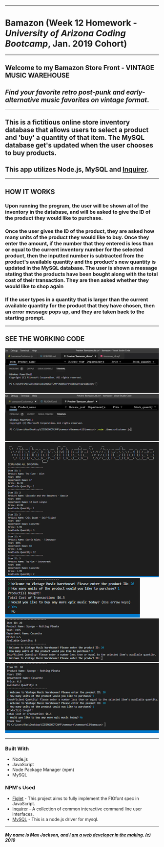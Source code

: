 -----------------------------------------

# **Bamazon** (Week 12 Homework - *University of Arizona Coding Bootcamp*, Jan. 2019 Cohort)

-----------------------------------------

## Welcome to my Bamazon Store Front - VINTAGE MUSIC WAREHOUSE
##  *Find your favorite retro post-punk and early-alternative music favorites on vintage format*.

-----------------------------------------

## This is a fictitious online store inventory database that allows users to select a product and 'buy' a quantity of that item. The MySQL database get's updated when the user chooses to buy products. 

## This app utilizes Node.js, MySQL and [Inquirer](https://www.npmjs.com/package/inquirer/).

-----------------------------------------

## HOW IT WORKS

### Upon running the program, the user will be shown all of the inventory in the database, and will be asked to give the ID of the product they would like to purchase.

### Once the user gives the ID of the product, they are asked how many units of the product they would like to buy. Once they enter the amount, if the number that they entered is less than or equal to the current inventory number for the selected product, then the inputted number is subtracted from the product's available quantity and the product's new quantity is updated in the MySQL database. The user is shown a message stating that the products have been bought along with the total cost of their transaction. They are then asked whether they would like to shop again 


### If the user types in a quantity that is larger than the current available quantity for the product that they have chosen, then an error message pops up, and they are taken back to the starting prompt.

-----------------------------------------

## SEE THE WORKING CODE

![](Images/ex1.jpg "jpg")
![](Images/ex2.jpg "jpg")
![](Images/ex3.jpg "jpg")
![](Images/ex4.jpg "jpg")
![](Images/ex5.jpg "jpg")
![](Images/ex6.jpg "jpg")



-----------------------------------------

### Built With
* Node.js
* JavaScript 
* Node Package Manager (npm)
* MySQL

### NPM's Used
* [Figlet](https://www.npmjs.com/package/figlet) - This project aims to fully implement the FIGfont spec in JavaScript.
* [Inquirer](https://www.npmjs.com/package/inquirer) - A collection of common interactive command line user interfaces.
* [MySQL](https://www.npmjs.com/package/mysql) - This is a node.js driver for mysql.

-----------------------------------------

##### My name is Max Jackson, and [I am a web developer in the making](https://maxjcoder.github.io/Bootstrap-Portfolio/index.html). (c) 2019





